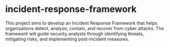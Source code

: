 # incident-response-framework

This project aims to develop an Incident Response Framework that helps organizations detect, analyze, contain, and recover from cyber attacks. The framework will guide security analysts through identifying threats, mitigating risks, and implementing post-incident measures.
